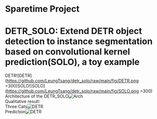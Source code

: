 # Sparetime Project
# DETR_SOLO: Extend DETR object detection to instance segmentation based on convolutional kernel prediction(SOLO), a toy example  
DETR![DETR](https://github.com/LeungTsang/detr_solo/raw/main/fig/DETR.png =300)SOLO![SOLO](https://github.com/LeungTsang/detr_solo/raw/main/fig/SOLO.png =300)  
Architecture of the DETR_SOLO![Arch](https://github.com/LeungTsang/detr_solo/raw/main/fig/DETR_SOLO.png)  
Qualitative result:  
Three Cats![DETR](https://github.com/LeungTsang/detr_solo/raw/main/fig/000000000977.jpg)  
Prediction![DETR](https://github.com/LeungTsang/detr_solo/raw/main/fig/Figure_10.png)  

